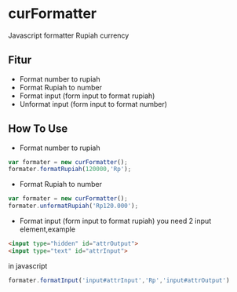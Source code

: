 # curFormatter
Javascript formatter Rupiah currency

## Fitur 
- Format number to rupiah
- Format Rupiah to number
- Format input (form input to format rupiah)
- Unformat input (form input to format number)

## How To Use
- Format number to rupiah
```javascript
var formater = new curFormatter();
formater.formatRupiah(120000,'Rp');
```
- Format Rupiah to number
```javascript
var formater = new curFormatter();
formater.unformatRupiah('Rp120.000');
```
- Format input (form input to format rupiah)
 you need 2 input element,example
 ```html
<input type="hidden" id="attrOutput">
<input type="text" id="attrInput">
 ```
 in javascript
 ```javascript
formater.formatInput('input#attrInput','Rp','input#attrOutput')
 ```